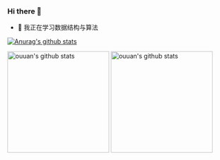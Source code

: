 ### Hi there 👋

- 🌱 我正在学习数据结构与算法

[![Anurag's github stats](https://github-readme-stats.vercel.app/api?username=hjj5258)](https://github.com/anuraghazra/github-readme-stats)


<img alt="ouuan's github stats" height='230' src="https://github-readme-stats.vercel.app/api?username=hjj5258&show_icons=true&include_all_commits=true">
<img alt="ouuan's github stats" height='230' src="https://github-readme-stats.vercel.app/api/top-langs/?username=hjj5258">

